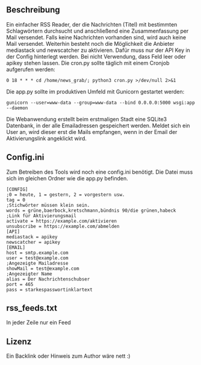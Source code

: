 ## Beschreibung
Ein einfacher RSS Reader, der die Nachrichten (Titel) mit bestimmten Schlagwörtern durchsucht und anschließend eine Zusammenfassung per Mail versendet.
Falls keine Nachrichten vorhanden sind, wird auch keine Mail versendet. Weiterhin besteht noch die Möglichkeit die Anbieter mediastack und newscatcher zu aktivieren. Dafür muss nur der API Key in der Config hinterlegt werden. Bei 
nicht Verwendung, dass Feld leer oder apikey stehen lassen. 
Die cron.py sollte täglich mit einem Cronjob aufgerufen werden:
```
0 18 * * * cd /home/news_grab/; python3 cron.py >/dev/null 2>&1
```

Die app.py sollte im produktiven Umfeld mit Gunicorn gestartet werden:
```
gunicorn --user=www-data --group=www-data --bind 0.0.0.0:5000 wsgi:app --daemon
```
Die Webanwendung erstellt beim erstmaligen Stadt eine SQLite3 Datenbank, in der alle Emailadressen gespeichert werden. Meldet sich ein User an, wird dieser
erst die Mails empfangen, wenn in der Email der Aktivierungslink angeklickt wird.

## Config.ini
Zum Betreiben des Tools wird noch eine config.ini benötigt. Die Datei muss sich im gleichen Ordner wie die app.py befinden.
```
[CONFIG]
;0 = heute, 1 = gestern, 2 = vorgestern usw.
tag = 0
;Stichwörter müssen klein sein.
words = grüne,baerbock,kretschmann,bündnis 90/die grünen,habeck
;Link für Aktivierungsmail
activate = https://example.com/aktivieren
unsubscribe = https://example.com/abmelden
[API]
mediastack = apikey
newscatcher = apikey
[EMAIL]
host = smtp.example.com
user = test@example.com
;Angezeigte Mailadresse
showMail = test@example.com
;Angezeigter Name
alias = Der Nachrichtenschubser
port = 465
pass = starkespasswortinklartext
```

## rss_feeds.txt
In jeder Zeile nur ein Feed

## Lizenz
Ein Backlink oder Hinweis zum Author wäre nett :)
